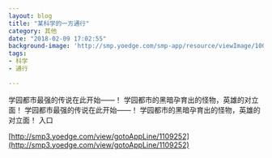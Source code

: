 ```yaml
---
layout: blog
title: "某科学的一方通行"
category: 其他
date: "2018-02-09 17:02:55"
background-image: 'http://smp.yoedge.com/smp-app/resource/viewImage/1002522appline.png'
tags:
- 科学
- 通行

---
```

学园都市最强的传说在此开始——！ 学园都市的黑暗孕育出的怪物，英雄的对立面！
学园都市最强的传说在此开始——！ 学园都市的黑暗孕育出的怪物，英雄的对立面！
入口

[http://smp3.yoedge.com/view/gotoAppLine/1109252](http://smp3.yoedge.com/view/gotoAppLine/1109252)

        
